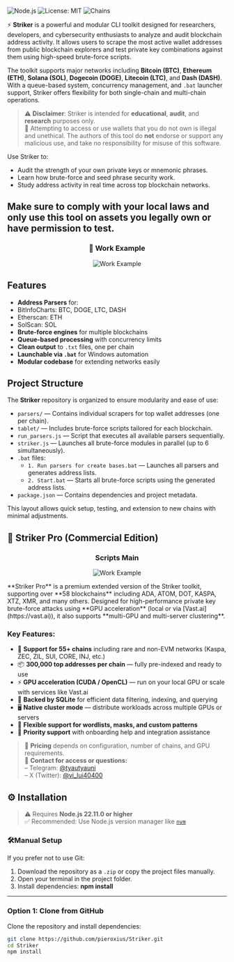 ![Node.js](https://img.shields.io/badge/node-%3E=22.11.0-blue)
![License: MIT](https://img.shields.io/badge/license-MIT-green)
![Chains](https://img.shields.io/badge/chains-55%2B-blueviolet)

⚡ **Striker** is a powerful and modular CLI toolkit designed for researchers, developers, and cybersecurity enthusiasts to analyze and audit blockchain address activity. It allows users to scrape the most active wallet addresses from public blockchain explorers and test private key combinations against them using high-speed brute-force scripts.

The toolkit supports major networks including **Bitcoin (BTC)**, **Ethereum (ETH)**, **Solana (SOL)**, **Dogecoin (DOGE)**, **Litecoin (LTC)**, and **Dash (DASH)**. With a queue-based system, concurrency management, and `.bat` launcher support, Striker offers flexibility for both single-chain and multi-chain operations.

> ⚠️ **Disclaimer**: Striker is intended for **educational**, **audit**, and **research** purposes only.  
> 🚫 Attempting to access or use wallets that you do not own is illegal and unethical. The authors of this tool do **not** endorse or support any malicious use, and take no responsibility for misuse of this software.

Use Striker to:
- Audit the strength of your own private keys or mnemonic phrases.
- Learn how brute-force and seed phrase security work.
- Study address activity in real time across top blockchain networks.

Make sure to comply with your local laws and only use this tool on assets you legally own or have permission to test.
---
<h3 align="center">🚀 Work Example</h3>
<p align="center">
  <img src="https://i.imgur.com/eyOcxNP.png" alt="Work Example">
</p>

##  Features

-  **Address Parsers** for:
  - BitInfoCharts: BTC, DOGE, LTC, DASH
  - Etherscan: ETH
  - SolScan: SOL
-  **Brute-force engines** for multiple blockchains
-  **Queue-based processing** with concurrency limits
-  **Clean output** to `.txt` files, one per chain
-  **Launchable via `.bat`** for Windows automation
-  **Modular codebase** for extending networks easily

##  Project Structure

The **Striker** repository is organized to ensure modularity and ease of use:

- `parsers/` — Contains individual scrapers for top wallet addresses (one per chain).
- `tablet/` — Includes brute-force scripts tailored for each blockchain.
- `run_parsers.js` — Script that executes all available parsers sequentially.
- `striker.js` — Launches all brute-force modules in parallel (up to 6 simultaneously).
- `.bat` files:
  - `1. Run parsers for create bases.bat` — Launches all parsers and generates address lists.
  - `2. Start.bat` — Starts all brute-force scripts using the generated address lists.
- `package.json` — Contains dependencies and project metadata.

This layout allows quick setup, testing, and extension to new chains with minimal adjustments.



## 🚀 Striker Pro (Commercial Edition)
<h3 align="center"> Scripts Main</h3>
<p align="center">
  <img src="https://i.ibb.co/M5PSNv2B/Screenshot-2.png" alt="Work Example">
</p>
**Striker Pro** is a premium extended version of the Striker toolkit, supporting over **58 blockchains** including ADA, ATOM, DOT, KASPA, XTZ, XMR, and many others. Designed for high-performance private key brute-force attacks using **GPU acceleration** (local or via [Vast.ai](https://vast.ai)), it also supports **multi-GPU and multi-server clustering**.

### Key Features:

- 🔗 **Support for 55+ chains** including rare and non-EVM networks (Kaspa, ZEC, ZIL, SUI, CORE, INJ, etc.)
- 📦 **300,000 top addresses per chain** — fully pre-indexed and ready to use
- ⚡ **GPU acceleration (CUDA / OpenCL)** — run on your local GPU or scale with services like Vast.ai
- 🧠 **Backed by SQLite** for efficient data filtering, indexing, and querying
- 🖥️ **Native cluster mode** — distribute workloads across multiple GPUs or servers
- 🧾 **Flexible support for wordlists, masks, and custom patterns**
- 🤝 **Priority support** with onboarding help and integration assistance

> 💬 **Pricing** depends on configuration, number of chains, and GPU requirements.  
> 📩 **Contact for access or questions:**  
> – Telegram: [@tyautyauni](https://t.me/tyautyauni)  
> – X (Twitter): [@vi_lui40400](https://x.com/vi_lui40400)


## ⚙ Installation

> ⚠️ Requires **Node.js 22.11.0 or higher**  
> ✅ Recommended: Use Node.js version manager like [`nvm`](https://github.com/nvm-sh/nvm)

### 🛠Manual Setup

If you prefer not to use Git:

1. Download the repository as a `.zip` or copy the project files manually.
2. Open your terminal in the project folder.
3. Install dependencies: **npm install**

---

###  Option 1: Clone from GitHub

Clone the repository and install dependencies:

```bash
git clone https://github.com/pieroxius/Striker.git
cd Striker
npm install
